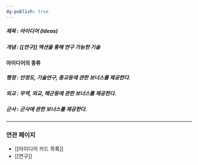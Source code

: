 ```yaml
---
dg-publish: true
---
```

##### 제목 : 아이디어 (Ideas)
##### 개념 : [[연구]] 액션을 통해 연구 가능한 기술

#### 아이디어의 종류
##### 행정 : 안정도, 기술연구, 종교등에 관한 보너스를 제공한다.
##### 외교 : 무역, 외교, 해군등에 관한 보너스를 제공한다.
##### 군사 : 군사에 관한 보너스를 제공한다.

--- 

### 연관 페이지
- [[아이디어 카드 목록]]
- [[연구]]

